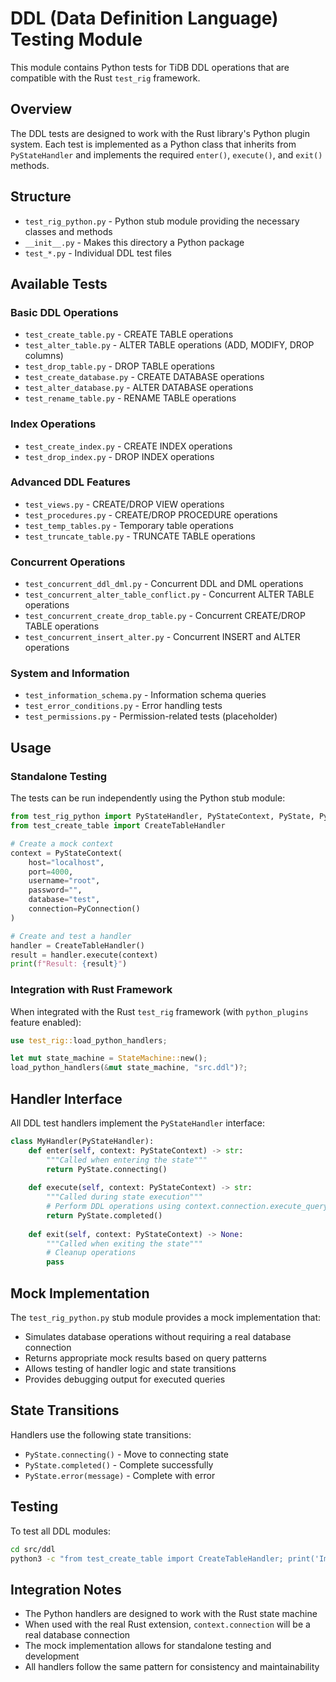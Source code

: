 # DDL (Data Definition Language) Testing Module

This module contains Python tests for TiDB DDL operations that are compatible with the Rust `test_rig` framework.

## Overview

The DDL tests are designed to work with the Rust library's Python plugin system. Each test is implemented as a Python class that inherits from `PyStateHandler` and implements the required `enter()`, `execute()`, and `exit()` methods.

## Structure

- `test_rig_python.py` - Python stub module providing the necessary classes and methods
- `__init__.py` - Makes this directory a Python package
- `test_*.py` - Individual DDL test files

## Available Tests

### Basic DDL Operations
- `test_create_table.py` - CREATE TABLE operations
- `test_alter_table.py` - ALTER TABLE operations (ADD, MODIFY, DROP columns)
- `test_drop_table.py` - DROP TABLE operations
- `test_create_database.py` - CREATE DATABASE operations
- `test_alter_database.py` - ALTER DATABASE operations
- `test_rename_table.py` - RENAME TABLE operations

### Index Operations
- `test_create_index.py` - CREATE INDEX operations
- `test_drop_index.py` - DROP INDEX operations

### Advanced DDL Features
- `test_views.py` - CREATE/DROP VIEW operations
- `test_procedures.py` - CREATE/DROP PROCEDURE operations
- `test_temp_tables.py` - Temporary table operations
- `test_truncate_table.py` - TRUNCATE TABLE operations

### Concurrent Operations
- `test_concurrent_ddl_dml.py` - Concurrent DDL and DML operations
- `test_concurrent_alter_table_conflict.py` - Concurrent ALTER TABLE operations
- `test_concurrent_create_drop_table.py` - Concurrent CREATE/DROP TABLE operations
- `test_concurrent_insert_alter.py` - Concurrent INSERT and ALTER operations

### System and Information
- `test_information_schema.py` - Information schema queries
- `test_error_conditions.py` - Error handling tests
- `test_permissions.py` - Permission-related tests (placeholder)

## Usage

### Standalone Testing

The tests can be run independently using the Python stub module:

```python
from test_rig_python import PyStateHandler, PyStateContext, PyState, PyConnection
from test_create_table import CreateTableHandler

# Create a mock context
context = PyStateContext(
    host="localhost",
    port=4000,
    username="root",
    password="",
    database="test",
    connection=PyConnection()
)

# Create and test a handler
handler = CreateTableHandler()
result = handler.execute(context)
print(f"Result: {result}")
```

### Integration with Rust Framework

When integrated with the Rust `test_rig` framework (with `python_plugins` feature enabled):

```rust
use test_rig::load_python_handlers;

let mut state_machine = StateMachine::new();
load_python_handlers(&mut state_machine, "src.ddl")?;
```

## Handler Interface

All DDL test handlers implement the `PyStateHandler` interface:

```python
class MyHandler(PyStateHandler):
    def enter(self, context: PyStateContext) -> str:
        """Called when entering the state"""
        return PyState.connecting()
    
    def execute(self, context: PyStateContext) -> str:
        """Called during state execution"""
        # Perform DDL operations using context.connection.execute_query()
        return PyState.completed()
    
    def exit(self, context: PyStateContext) -> None:
        """Called when exiting the state"""
        # Cleanup operations
        pass
```

## Mock Implementation

The `test_rig_python.py` stub module provides a mock implementation that:

- Simulates database operations without requiring a real database connection
- Returns appropriate mock results based on query patterns
- Allows testing of handler logic and state transitions
- Provides debugging output for executed queries

## State Transitions

Handlers use the following state transitions:
- `PyState.connecting()` - Move to connecting state
- `PyState.completed()` - Complete successfully
- `PyState.error(message)` - Complete with error

## Testing

To test all DDL modules:

```bash
cd src/ddl
python3 -c "from test_create_table import CreateTableHandler; print('Import successful')"
```

## Integration Notes

- The Python handlers are designed to work with the Rust state machine
- When used with the real Rust extension, `context.connection` will be a real database connection
- The mock implementation allows for standalone testing and development
- All handlers follow the same pattern for consistency and maintainability
